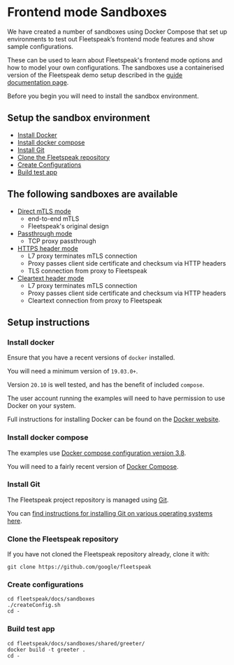 # Frontend mode Sandboxes

We have created a number of sandboxes using Docker Compose that set up environments to test out Fleetspeak’s frontend mode features and show sample configurations.

These can be used to learn about Fleetspeak's frontend mode options and how to model your own configurations.
The sandboxes use a containerised version of the Fleetspeak demo setup described in the [guide documentation page](https://github.com/google/fleetspeak/blob/master/docs/guide.md). 

Before you begin you will need to install the sandbox environment.

## Setup the sandbox environment
- [Install Docker](#install-docker)
- [Install docker compose](#install-docker-compose)
- [Install Git](#install-git)
- [Clone the Fleetspeak repository](#clone-the-fleetspeak-repository)
- [Create Configurations](#create-configurations)
- [Build test app](#build-test-app)

## The following sandboxes are available
- [Direct mTLS mode](./sandboxes/direct-mtls-mode)
    - end-to-end mTLS
    - Fleetspeak's original design
- [Passthrough mode](./sandboxes/passthrough-mode)
    - TCP proxy passthrough
- [HTTPS header mode](./sandboxes/https-header-mode)
    - L7 proxy terminates mTLS connection
    - Proxy passes client side certificate and checksum via HTTP headers
    - TLS connection from proxy to Fleetspeak
- [Cleartext header mode](./sandboxes/cleartext-header-mode)
     - L7 proxy terminates mTLS connection
    - Proxy passes client side certificate and checksum via HTTP headers
    - Cleartext connection from proxy to Fleetspeak

## Setup instructions

### Install docker
Ensure that you have a recent versions of ```docker``` installed.

You will need a minimum version of ```19.03.0+```.

Version ```20.10``` is well tested, and has the benefit of included ```compose```.

The user account running the examples will need to have permission to use Docker on your system.

Full instructions for installing Docker can be found on the [Docker website](https://docs.docker.com/get-docker/).  


### Install docker compose
The examples use [Docker compose configuration version 3.8](https://docs.docker.com/compose/compose-file/compose-versioning/#version-38).

You will need to a fairly recent version of [Docker Compose](https://docs.docker.com/compose/).  

### Install Git
The Fleetspeak project repository is managed using [Git](https://git-scm.com/).

You can [find instructions for installing Git on various operating systems here](https://git-scm.com/book/en/v2/Getting-Started-Installing-Git).  


### Clone the Fleetspeak repository
If you have not cloned the Fleetspeak repository already, clone it with:

```
git clone https://github.com/google/fleetspeak
```

### Create configurations

```
cd fleetspeak/docs/sandboxes
./createConfig.sh
cd -
```

### Build test app

```
cd fleetspeak/docs/sandboxes/shared/greeter/
docker build -t greeter .
cd -
```
